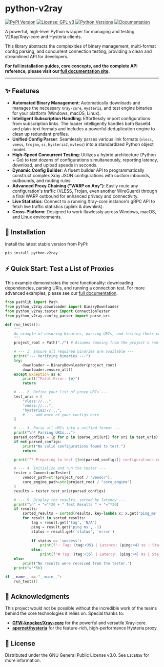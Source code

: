 # python-v2ray

[![PyPI Version](https://img.shields.io/pypi/v/python-v2ray.svg)](https://pypi.org/project/python-v2ray/)
[![License: GPL v3](https://img.shields.io/badge/License-GPLv3-blue.svg)](https://www.gnu.org/licenses/gpl-3.0)
[![Python Versions](https://img.shields.io/pypi/pyversions/python-v2ray.svg)](https://pypi.org/project/python-v2ray/)
[![Documentation](https://img.shields.io/badge/docs-latest-teal.svg)](https://arshiacomplus.github.io/docs/python-v2ray/)

A powerful, high-level Python wrapper for managing and testing V2Ray/Xray-core and Hysteria clients.

This library abstracts the complexities of binary management, multi-format config parsing, and concurrent connection testing, providing a clean and streamlined API for developers.

**For full installation guides, core concepts, and the complete API reference, please visit our [full documentation site](https://arshiacomplus.github.io/docs/python-v2ray/).**

---

## ✨ Features


-   **Automated Binary Management**: Automatically downloads and manages the necessary `Xray-core`, `Hysteria`, and test engine binaries for your platform (Windows, macOS, Linux).
-   **Intelligent Subscription Handling**: Effortlessly import configurations from subscription links. The loader intelligently handles both Base64 and plain-text formats and includes a powerful deduplication engine to clean up redundant profiles.
-   **Unified Config Parser**: Seamlessly parses various link formats (`vless`, `vmess`, `trojan`, `ss`, `hysteria2`, `mvless`) into a standardized Python object model.
-   **High-Speed Concurrent Testing**: Utilizes a hybrid architecture (Python + Go) to test dozens of configurations simultaneously, reporting latency, download, and upload speeds in seconds.
-   **Dynamic Config Builder**: A fluent builder API to programmatically construct complex Xray JSON configurations with custom inbounds, outbounds, and routing rules.
-   **Advanced Proxy Chaining ("WARP on Any")**: Easily route any configuration's traffic (VLESS, Trojan, even another WireGuard) through a final WARP outbound for enhanced privacy and connectivity.
-   **Live Statistics**: Connect to a running Xray-core instance's gRPC API to fetch live traffic statistics (uplink & downlink).
-   **Cross-Platform**: Designed to work flawlessly across Windows, macOS, and Linux environments.

## 🚀 Installation

Install the latest stable version from PyPI:

```bash
pip install python-v2ray
```

## ⚡️ Quick Start: Test a List of Proxies

This example demonstrates the core functionality: downloading dependencies, parsing URIs, and running a connection test. For more advanced examples, please see our [full documentation](https://arshiacomplus.github.io/docs/python-v2ray/).


```python
from pathlib import Path
from python_v2ray.downloader import BinaryDownloader
from python_v2ray.tester import ConnectionTester
from python_v2ray.config_parser import parse_uri

def run_tests():
    """
    An example of ensuring binaries, parsing URIs, and testing their connectivity.
    """
    project_root = Path("./") # Assumes running from the project's root directory

    # --- 1. Ensure all required binaries are available ---
    print("--- Verifying binaries ---")
    try:
        downloader = BinaryDownloader(project_root)
        downloader.ensure_all()
    except Exception as e:
        print(f"Fatal Error: {e}")
        return

    # --- 2. Define your list of proxy URIs ---
    test_uris = [
        "vless://...",
        "vmess://...",
        "hysteria2://...",
        # ... add more of your configs here
    ]

    # --- 3. Parse all URIs into a unified format ---
    print("\n* Parsing URIs...")
    parsed_configs = [p for p in (parse_uri(uri) for uri in test_uris) if p]
    if not parsed_configs:
        print("No valid configurations found to test.")
        return

    print(f"* Preparing to test {len(parsed_configs)} configurations concurrently...")

    # --- 4. Initialize and run the tester ---
    tester = ConnectionTester(
        vendor_path=str(project_root / "vendor"),
        core_engine_path=str(project_root / "core_engine")
    )
    results = tester.test_uris(parsed_configs)

    # --- 5. Display the results, sorted by latency ---
    print("\n" + "="*20 + " Test Results " + "="*20)
    if results:
        sorted_results = sorted(results, key=lambda x: x.get('ping_ms', 9999))
        for result in sorted_results:
            tag = result.get('tag', 'N/A')
            ping = result.get('ping_ms', -1)
            status = result.get('status', 'error')
            
            if status == 'success':
                print(f"✅ Tag: {tag:<35} | Latency: {ping:>4} ms | Status: {status}")
            else:
                print(f"❌ Tag: {tag:<35} | Latency: {ping:>4} ms | Status: {status.split('|').strip()}")
    else:
        print("No results were received from the tester.")
    print("="*56)

if __name__ == "__main__":
    run_tests()
```

## 🙏 Acknowledgments

This project would not be possible without the incredible work of the teams behind the core technologies it relies on. Special thanks to:

- **[GFW-knocker/Xray-core](https://github.com/GFW-knocker/Xray-core)** for the powerful and versatile Xray-core.
- **[apernet/hysteria](https://github.com/apernet/hysteria)** for the feature-rich, high-performance Hysteria proxy.


## 📜 License

Distributed under the GNU General Public License v3.0. See `LICENSE` for more information.




